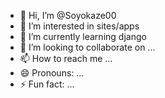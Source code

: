 - 👋 Hi, I’m @Soyokaze00
- 👀 I’m interested in sites/apps
- 🌱 I’m currently learning django
- 💞️ I’m looking to collaborate on ...
- 📫 How to reach me ...
- 😄 Pronouns: ...
- ⚡ Fun fact: ...

<!---
Soyokaze00/Soyokaze00 is a ✨ special ✨ repository because its `README.md` (this file) appears on your GitHub profile.
You can click the Preview link to take a look at your changes.
--->
